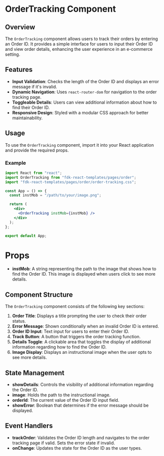 # OrderTracking Component

## Overview

The `OrderTracking` component allows users to track their orders by entering an Order ID. It provides a simple interface for users to input their Order ID and view order details, enhancing the user experience in an e-commerce setting.

## Features

- **Input Validation**: Checks the length of the Order ID and displays an error message if it's invalid.
- **Dynamic Navigation**: Uses `react-router-dom` for navigation to the order tracking page.
- **Toggleable Details**: Users can view additional information about how to find their Order ID.
- **Responsive Design**: Styled with a modular CSS approach for better maintainability.

## Usage

To use the `OrderTracking` component, import it into your React application and provide the required props.

### Example

```jsx
import React from "react";
import OrderTracking from "fdk-react-templates/pages/order";
import "fdk-react-templates/pages/order/order-tracking.css";

const App = () => {
  const instMob = "/path/to/your/image.png";

  return (
    <div>
      <OrderTracking instMob={instMob} />
    </div>
  );
};

export default App;
```

# Props

- **instMob**: A string representing the path to the image that shows how to find the Order ID. This image is displayed when users click to see more details.

## Component Structure

The `OrderTracking` component consists of the following key sections:

1. **Order Title**: Displays a title prompting the user to check their order status.
2. **Error Message**: Shown conditionally when an invalid Order ID is entered.
3. **Order ID Input**: Text input for users to enter their Order ID.
4. **Track Button**: A button that triggers the order tracking function.
5. **Details Toggle**: A clickable area that toggles the display of additional information regarding how to find the Order ID.
6. **Image Display**: Displays an instructional image when the user opts to see more details.

## State Management

- **showDetails**: Controls the visibility of additional information regarding the Order ID.
- **image**: Holds the path to the instructional image.
- **orderId**: The current value of the Order ID input field.
- **showError**: Boolean that determines if the error message should be displayed.

## Event Handlers

- **trackOrder**: Validates the Order ID length and navigates to the order tracking page if valid. Sets the error state if invalid.
- **onChange**: Updates the state for the Order ID as the user types.


